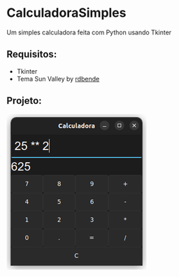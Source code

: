 # CalculadoraSimples
Um simples calculadora feita com Python usando Tkinter

## Requisitos:
- Tkinter
- Tema Sun Valley by [rdbende](https://github.com/rdbende)

## Projeto:
![Calculadora](https://github.com/LucasArlen/CalculadoraSimples/blob/main/img/Calc.png?raw=true)
